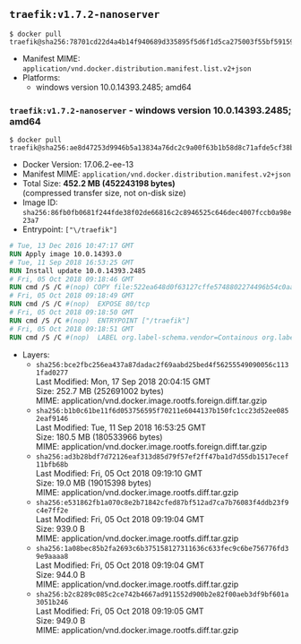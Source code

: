 ## `traefik:v1.7.2-nanoserver`

```console
$ docker pull traefik@sha256:78701cd22d4a4b14f940689d335895f5d6f1d5ca275003f55bf59159b23a80eb
```

-	Manifest MIME: `application/vnd.docker.distribution.manifest.list.v2+json`
-	Platforms:
	-	windows version 10.0.14393.2485; amd64

### `traefik:v1.7.2-nanoserver` - windows version 10.0.14393.2485; amd64

```console
$ docker pull traefik@sha256:ae8d47253d9946b5a13834a76dc2c9a00f63b1b58d8c71afde5cf38b5e2110d0
```

-	Docker Version: 17.06.2-ee-13
-	Manifest MIME: `application/vnd.docker.distribution.manifest.v2+json`
-	Total Size: **452.2 MB (452243198 bytes)**  
	(compressed transfer size, not on-disk size)
-	Image ID: `sha256:86fb0fb0681f244fde38f02de66816c2c8946525c646dec4007fccb0a98e23a7`
-	Entrypoint: `["\/traefik"]`

```dockerfile
# Tue, 13 Dec 2016 10:47:17 GMT
RUN Apply image 10.0.14393.0
# Tue, 11 Sep 2018 16:53:25 GMT
RUN Install update 10.0.14393.2485
# Fri, 05 Oct 2018 09:18:46 GMT
RUN cmd /S /C #(nop) COPY file:522ea648d0f63127cffe5748802274496b54c0aababd7481b6e088cc8d917df3 in \traefik.exe 
# Fri, 05 Oct 2018 09:18:49 GMT
RUN cmd /S /C #(nop)  EXPOSE 80/tcp
# Fri, 05 Oct 2018 09:18:50 GMT
RUN cmd /S /C #(nop)  ENTRYPOINT ["/traefik"]
# Fri, 05 Oct 2018 09:18:51 GMT
RUN cmd /S /C #(nop)  LABEL org.label-schema.vendor=Containous org.label-schema.url=https://traefik.io org.label-schema.name=Traefik org.label-schema.description=A modern reverse-proxy org.label-schema.version=v1.7.2 org.label-schema.docker.schema-version=1.0
```

-	Layers:
	-	`sha256:bce2fbc256ea437a87dadac2f69aabd25bed4f56255549090056c1131fad0277`  
		Last Modified: Mon, 17 Sep 2018 20:04:15 GMT  
		Size: 252.7 MB (252691002 bytes)  
		MIME: application/vnd.docker.image.rootfs.foreign.diff.tar.gzip
	-	`sha256:b1b0c61be11f6d053756595f70211e6044137b150fc1cc23d52ee0852eaf9146`  
		Last Modified: Tue, 11 Sep 2018 16:53:25 GMT  
		Size: 180.5 MB (180533966 bytes)  
		MIME: application/vnd.docker.image.rootfs.foreign.diff.tar.gzip
	-	`sha256:ad3b28bdf7d72126eaf313d85d79f57ef2ff47ba1d7d55db1517ecef11bfb68b`  
		Last Modified: Fri, 05 Oct 2018 09:19:10 GMT  
		Size: 19.0 MB (19015398 bytes)  
		MIME: application/vnd.docker.image.rootfs.diff.tar.gzip
	-	`sha256:e531862fb1a070c8e2b71842cfed87bf512ad7ca7b76083f4ddb23f9c4e7ff2e`  
		Last Modified: Fri, 05 Oct 2018 09:19:04 GMT  
		Size: 939.0 B  
		MIME: application/vnd.docker.image.rootfs.diff.tar.gzip
	-	`sha256:1a08bec85b2fa2693c6b375158127311636c633fec9c6be756776fd39e9aaaa8`  
		Last Modified: Fri, 05 Oct 2018 09:19:04 GMT  
		Size: 944.0 B  
		MIME: application/vnd.docker.image.rootfs.diff.tar.gzip
	-	`sha256:b2c8289c085c2ce742b4667ad911552d900b2e82f00aeb3df9bf601a3051b246`  
		Last Modified: Fri, 05 Oct 2018 09:19:05 GMT  
		Size: 949.0 B  
		MIME: application/vnd.docker.image.rootfs.diff.tar.gzip
